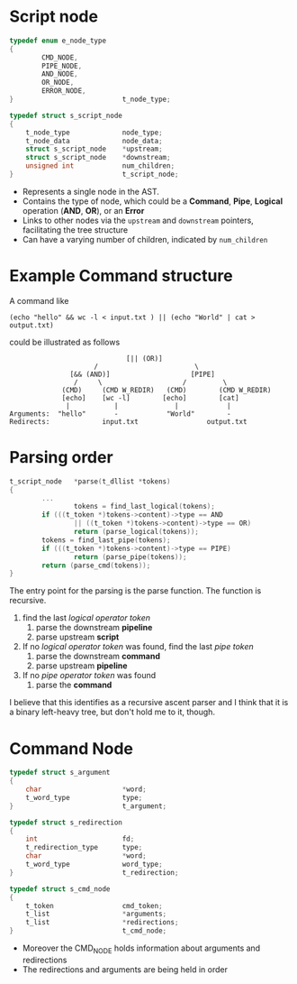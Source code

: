# Script node

``` c
typedef enum e_node_type
{
        CMD_NODE,
        PIPE_NODE,
        AND_NODE,
        OR_NODE,
        ERROR_NODE,
}                           t_node_type;

typedef struct s_script_node
{
    t_node_type             node_type;
    t_node_data             node_data;
    struct s_script_node    *upstream;
    struct s_script_node    *downstream;
    unsigned int            num_children;
}                           t_script_node;
```

  - Represents a single node in the AST.
  - Contains the type of node, which could be a **Command**, **Pipe**,
    **Logical** operation (**AND**, **OR**), or an **Error**
  - Links to other nodes via the `upstream` and `downstream` pointers,
    facilitating the tree structure
  - Can have a varying number of children, indicated by `num_children`

# Example Command structure

A command like

``` shell
(echo "hello" && wc -l < input.txt ) || (echo "World" | cat > output.txt)
```

could be illustrated as follows

``` 
                             [|| (OR)]
                     /                        \
               [&& (AND)]                    [PIPE]
                /     \                    /         \
             (CMD)     (CMD W_REDIR)   (CMD)        (CMD W_REDIR)
             [echo]    [wc -l]        [echo]        [cat]
              |           |              |            |
Arguments:  "hello"       -            "World"        -
Redirects:             input.txt                 output.txt
```

# Parsing order

``` c
t_script_node   *parse(t_dllist *tokens)
{
        ...
                tokens = find_last_logical(tokens);
        if (((t_token *)tokens->content)->type == AND
                || ((t_token *)tokens->content)->type == OR)
                return (parse_logical(tokens));
        tokens = find_last_pipe(tokens);
        if (((t_token *)tokens->content)->type == PIPE)
                return (parse_pipe(tokens));
        return (parse_cmd(tokens));
}
```

The entry point for the parsing is the parse function. The function is
recursive.

1.  find the last *logical operator token*
    1.  parse the downstream **pipeline**
    2.  parse upstream **script**
2.  If no *logical operator token* was found, find the last *pipe token*
    1.  parse the downstream **command**
    2.  parse upstream **pipeline**
3.  If no *pipe operator token* was found
    1.  parse the **command**

I believe that this identifies as a recursive ascent parser and I think
that it is a binary left-heavy tree, but don't hold me to it, though.

# Command Node

``` c
typedef struct s_argument
{
    char                    *word;
    t_word_type             type;
}                           t_argument;

typedef struct s_redirection
{
    int                     fd;
    t_redirection_type      type;
    char                    *word;
    t_word_type             word_type;
}                           t_redirection;

typedef struct s_cmd_node
{
    t_token                 cmd_token;
    t_list                  *arguments;
    t_list                  *redirections;
}                           t_cmd_node;
```

  - Moreover the CMD<sub>NODE</sub> holds information about arguments
    and redirections
  - The redirections and arguments are being held in order
